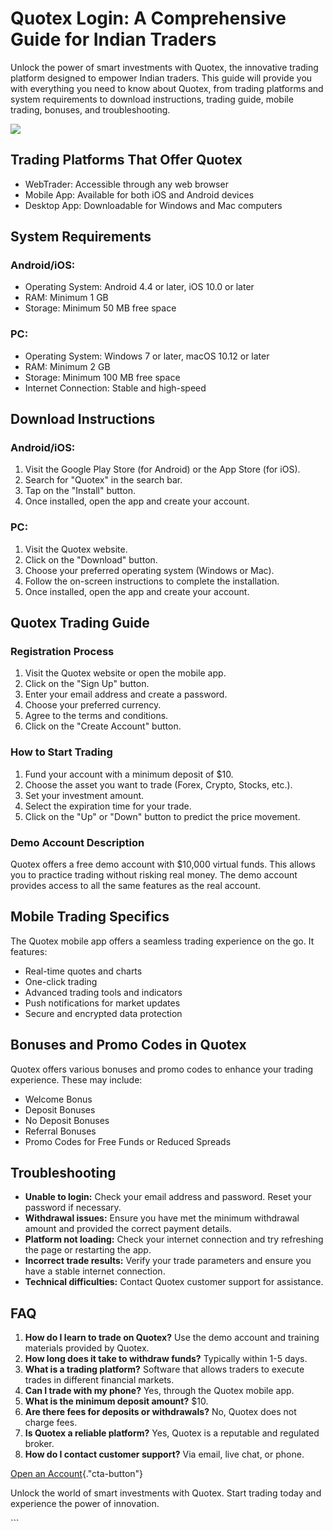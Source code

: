 

# Quotex Login: A Comprehensive Guide for Indian Traders

Unlock the power of smart investments with Quotex, the innovative
trading platform designed to empower Indian traders. This guide will
provide you with everything you need to know about Quotex, from trading
platforms and system requirements to download instructions, trading
guide, mobile trading, bonuses, and troubleshooting.

[![](https://static.quotex.io/files/12_en/300_250.jpg)](https://traff.sbs/brokerqxlid)




## Trading Platforms That Offer Quotex

-   WebTrader: Accessible through any web browser
-   Mobile App: Available for both iOS and Android devices
-   Desktop App: Downloadable for Windows and Mac computers

## System Requirements

### Android/iOS:

-   Operating System: Android 4.4 or later, iOS 10.0 or later
-   RAM: Minimum 1 GB
-   Storage: Minimum 50 MB free space

### PC:

-   Operating System: Windows 7 or later, macOS 10.12 or later
-   RAM: Minimum 2 GB
-   Storage: Minimum 100 MB free space
-   Internet Connection: Stable and high-speed

## Download Instructions

### Android/iOS:

1.  Visit the Google Play Store (for Android) or the App Store (for
    iOS).
2.  Search for "Quotex" in the search bar.
3.  Tap on the "Install" button.
4.  Once installed, open the app and create your account.

### PC:

1.  Visit the Quotex website.
2.  Click on the "Download" button.
3.  Choose your preferred operating system (Windows or Mac).
4.  Follow the on-screen instructions to complete the installation.
5.  Once installed, open the app and create your account.

## Quotex Trading Guide

### Registration Process

1.  Visit the Quotex website or open the mobile app.
2.  Click on the "Sign Up" button.
3.  Enter your email address and create a password.
4.  Choose your preferred currency.
5.  Agree to the terms and conditions.
6.  Click on the "Create Account" button.

### How to Start Trading

1.  Fund your account with a minimum deposit of \$10.
2.  Choose the asset you want to trade (Forex, Crypto, Stocks, etc.).
3.  Set your investment amount.
4.  Select the expiration time for your trade.
5.  Click on the "Up" or "Down" button to predict the price
    movement.

### Demo Account Description

Quotex offers a free demo account with \$10,000 virtual funds. This
allows you to practice trading without risking real money. The demo
account provides access to all the same features as the real account.

## Mobile Trading Specifics

The Quotex mobile app offers a seamless trading experience on the go. It
features:

-   Real-time quotes and charts
-   One-click trading
-   Advanced trading tools and indicators
-   Push notifications for market updates
-   Secure and encrypted data protection

## Bonuses and Promo Codes in Quotex

Quotex offers various bonuses and promo codes to enhance your trading
experience. These may include:

-   Welcome Bonus
-   Deposit Bonuses
-   No Deposit Bonuses
-   Referral Bonuses
-   Promo Codes for Free Funds or Reduced Spreads

## Troubleshooting

-   **Unable to login:** Check your email address and password. Reset
    your password if necessary.
-   **Withdrawal issues:** Ensure you have met the minimum withdrawal
    amount and provided the correct payment details.
-   **Platform not loading:** Check your internet connection and try
    refreshing the page or restarting the app.
-   **Incorrect trade results:** Verify your trade parameters and ensure
    you have a stable internet connection.
-   **Technical difficulties:** Contact Quotex customer support for
    assistance.

## FAQ

1.  **How do I learn to trade on Quotex?** Use the demo account and
    training materials provided by Quotex.
2.  **How long does it take to withdraw funds?** Typically within 1-5
    days.
3.  **What is a trading platform?** Software that allows traders to
    execute trades in different financial markets.
4.  **Can I trade with my phone?** Yes, through the Quotex mobile app.
5.  **What is the minimum deposit amount?** \$10.
6.  **Are there fees for deposits or withdrawals?** No, Quotex does not
    charge fees.
7.  **Is Quotex a reliable platform?** Yes, Quotex is a reputable and
    regulated broker.
8.  **How do I contact customer support?** Via email, live chat, or
    phone.

[Open an
Account](\%22https://traff.sbs/brokerqxsignup\%22){."cta-button"}

Unlock the world of smart investments with Quotex. Start trading today
and experience the power of innovation.

\`\`\`

